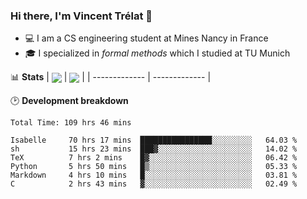 ### Hi there, I'm Vincent Trélat 👋
 - 💻 I am a CS engineering student at Mines Nancy in France
 - 🎓 I specialized in *formal methods* which I studied at TU Munich

📊 **Stats**
| <img align="center" src="https://readme-stats.clckblog.space/api?username=VTrelat&show_icons=true&include_all_commits=true&theme=tokyonight&hide_border=true" /> | <img align="center" src="https://readme-stats.clckblog.space/api/top-langs/?username=VTrelat&layout=compact&theme=tokyonight&hide_border=true&exclude_repo=ElevatorSimulator" /> |
| ------------- | ------------- |

🕑 **Development breakdown**
<!--START_SECTION:waka-->

```text
Total Time: 109 hrs 46 mins

Isabelle     70 hrs 17 mins  ████████████████░░░░░░░░░   64.03 %
sh           15 hrs 23 mins  ███▓░░░░░░░░░░░░░░░░░░░░░   14.02 %
TeX          7 hrs 2 mins    █▓░░░░░░░░░░░░░░░░░░░░░░░   06.42 %
Python       5 hrs 50 mins   █▒░░░░░░░░░░░░░░░░░░░░░░░   05.33 %
Markdown     4 hrs 10 mins   █░░░░░░░░░░░░░░░░░░░░░░░░   03.81 %
C            2 hrs 43 mins   ▓░░░░░░░░░░░░░░░░░░░░░░░░   02.49 %
```

<!--END_SECTION:waka-->
